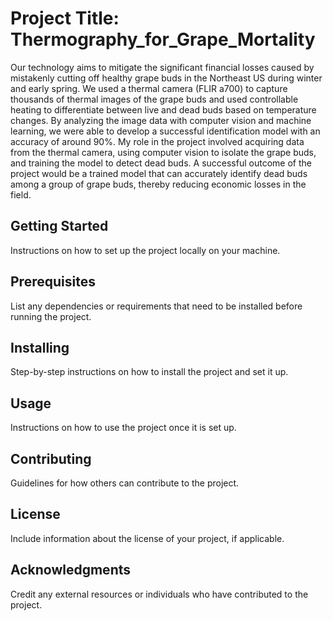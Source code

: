 # Project Title: Thermography_for_Grape_Mortality

Our technology aims to mitigate the significant financial losses caused by mistakenly cutting off healthy grape buds in the Northeast US during winter and early spring. We used a thermal camera (FLIR a700) to capture thousands of thermal images of the grape buds and used controllable heating to differentiate between live and dead buds based on temperature changes. By analyzing the image data with computer vision and machine learning, we were able to develop a successful identification model with an accuracy of around 90%. My role in the project involved acquiring data from the thermal camera, using computer vision to isolate the grape buds, and training the model to detect dead buds. A successful outcome of the project would be a trained model that can accurately identify dead buds among a group of grape buds, thereby reducing economic losses in the field.

## Getting Started

Instructions on how to set up the project locally on your machine.

## Prerequisites

List any dependencies or requirements that need to be installed before running the project.

## Installing

Step-by-step instructions on how to install the project and set it up.

## Usage

Instructions on how to use the project once it is set up.

## Contributing

Guidelines for how others can contribute to the project.

## License

Include information about the license of your project, if applicable.

## Acknowledgments

Credit any external resources or individuals who have contributed to the project.
